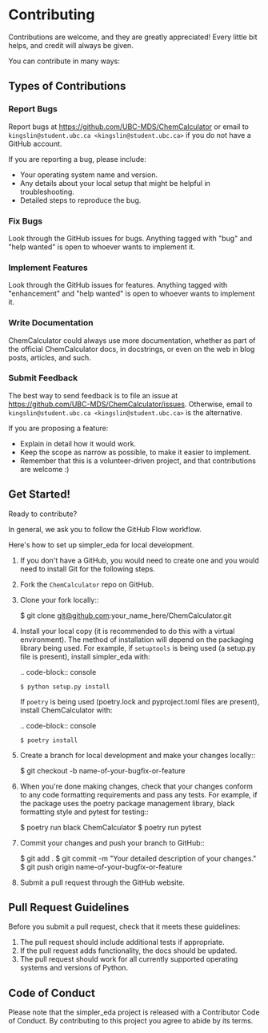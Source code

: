 # Contributing

Contributions are welcome, and they are greatly appreciated! Every little bit
helps, and credit will always be given.

You can contribute in many ways:

## Types of Contributions

### Report Bugs

Report bugs at https://github.com/UBC-MDS/ChemCalculator or email to `kingslin@student.ubc.ca <kingslin@student.ubc.ca>` if you do not have a GitHub account.

If you are reporting a bug, please include:

* Your operating system name and version.
* Any details about your local setup that might be helpful in troubleshooting.
* Detailed steps to reproduce the bug.

### Fix Bugs

Look through the GitHub issues for bugs. Anything tagged with "bug" and "help
wanted" is open to whoever wants to implement it.

### Implement Features

Look through the GitHub issues for features. Anything tagged with "enhancement"
and "help wanted" is open to whoever wants to implement it.

### Write Documentation

ChemCalculator could always use more documentation, whether as part of the
official ChemCalculator docs, in docstrings, or even on the web in blog posts,
articles, and such.

### Submit Feedback

The best way to send feedback is to file an issue at https://github.com/UBC-MDS/ChemCalculator/issues. Otherwise, email to `kingslin@student.ubc.ca <kingslin@student.ubc.ca>` is the alternative. 

If you are proposing a feature:

* Explain in detail how it would work.
* Keep the scope as narrow as possible, to make it easier to implement.
* Remember that this is a volunteer-driven project, and that contributions
  are welcome :)

## Get Started!

Ready to contribute?

In general, we ask you to follow the GitHub Flow workflow.

Here's how to set up simpler_eda for local development.

1. If you don't have a GitHub, you would need to create one and you would need to install Git for the following steps.
2. Fork the `ChemCalculator` repo on GitHub.
3. Clone your fork locally::

    $ git clone git@github.com:your_name_here/ChemCalculator.git

4. Install your local copy (it is recommended to do this with a virtual environment). The method of installation will depend on the packaging library being used.
   For example, if `setuptools` is being used (a setup.py file is present), install simpler_eda with:

   .. code-block:: console

       $ python setup.py install

   If `poetry` is being used (poetry.lock and pyproject.toml files are present), install ChemCalculator with:

   .. code-block:: console

       $ poetry install

5. Create a branch for local development and make your changes locally::

    $ git checkout -b name-of-your-bugfix-or-feature

6. When you're done making changes, check that your changes conform to any code formatting requirements and pass any tests.
   For example, if the package uses the poetry package management library, black formatting style and pytest for testing::

    $ poetry run black ChemCalculator
    $ poetry run pytest

7. Commit your changes and push your branch to GitHub::

    $ git add .
    $ git commit -m "Your detailed description of your changes."
    $ git push origin name-of-your-bugfix-or-feature

8. Submit a pull request through the GitHub website.

Pull Request Guidelines
-----------------------

Before you submit a pull request, check that it meets these guidelines:

1. The pull request should include additional tests if appropriate.
2. If the pull request adds functionality, the docs should be updated.
3. The pull request should work for all currently supported operating systems and versions of Python.

Code of Conduct
---------------
Please note that the simpler_eda project is released with a Contributor Code of Conduct. By contributing to this project you agree to abide by its terms.

